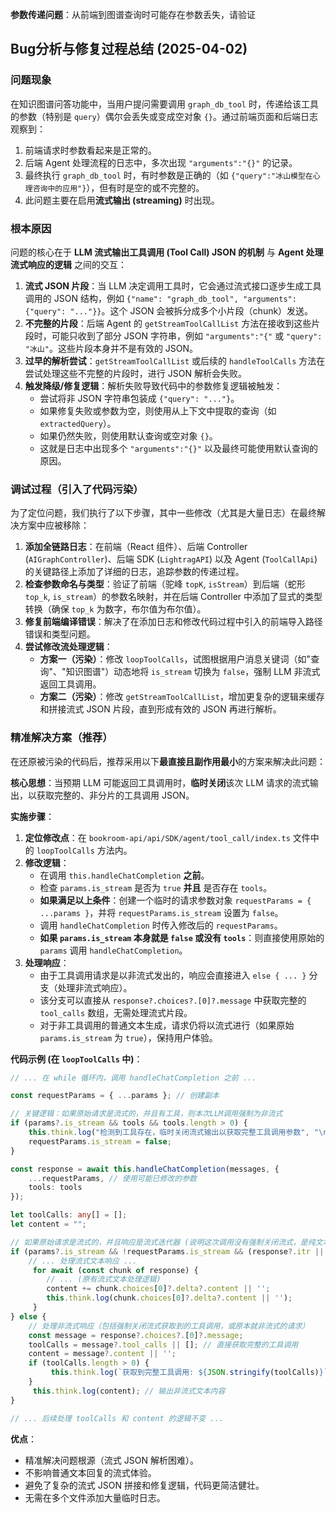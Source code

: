 **参数传递问题**：从前端到图谱查询时可能存在参数丢失，请验证

## Bug分析与修复过程总结 (2025-04-02)

### 问题现象
在知识图谱问答功能中，当用户提问需要调用 `graph_db_tool` 时，传递给该工具的参数（特别是 `query`）偶尔会丢失或变成空对象 `{}`。通过前端页面和后端日志观察到：
1.  前端请求时参数看起来是正常的。
2.  后端 Agent 处理流程的日志中，多次出现 `"arguments":"{}"` 的记录。
3.  最终执行 `graph_db_tool` 时，有时参数是正确的（如 `{"query":"冰山模型在心理咨询中的应用"}`），但有时是空的或不完整的。
4.  此问题主要在启用**流式输出 (streaming)** 时出现。

### 根本原因
问题的核心在于 **LLM 流式输出工具调用 (Tool Call) JSON 的机制** 与 **Agent 处理流式响应的逻辑** 之间的交互：

1.  **流式 JSON 片段**：当 LLM 决定调用工具时，它会通过流式接口逐步生成工具调用的 JSON 结构，例如 `{"name": "graph_db_tool", "arguments": {"query": "..."}}`。这个 JSON 会被拆分成多个小片段（chunk）发送。
2.  **不完整的片段**：后端 Agent 的 `getStreamToolCallList` 方法在接收到这些片段时，可能只收到了部分 JSON 字符串，例如 `"arguments":"{"` 或 `"query": "冰山"`。这些片段本身并不是有效的 JSON。
3.  **过早的解析尝试**：`getStreamToolCallList` 或后续的 `handleToolCalls` 方法在尝试处理这些不完整的片段时，进行 JSON 解析会失败。
4.  **触发降级/修复逻辑**：解析失败导致代码中的参数修复逻辑被触发：
    *   尝试将非 JSON 字符串包装成 `{"query": "..."}`。
    *   如果修复失败或参数为空，则使用从上下文中提取的查询（如 `extractedQuery`）。
    *   如果仍然失败，则使用默认查询或空对象 `{}`。
    *   这就是日志中出现多个 `"arguments":"{}"` 以及最终可能使用默认查询的原因。

### 调试过程（引入了代码污染）
为了定位问题，我们执行了以下步骤，其中一些修改（尤其是大量日志）在最终解决方案中应被移除：

1.  **添加全链路日志**：在前端（React 组件）、后端 Controller (`AIGraphController`)、后端 SDK (`LightragAPI`) 以及 Agent (`ToolCallApi`) 的关键路径上添加了详细的日志，追踪参数的传递过程。
2.  **检查参数命名与类型**：验证了前端（驼峰 `topK`, `isStream`）到后端（蛇形 `top_k`, `is_stream`）的参数名映射，并在后端 Controller 中添加了显式的类型转换（确保 `top_k` 为数字，布尔值为布尔值）。
3.  **修复前端编译错误**：解决了在添加日志和修改代码过程中引入的前端导入路径错误和类型问题。
4.  **尝试修改流处理逻辑**：
    *   **方案一（污染）**：修改 `loopToolCalls`，试图根据用户消息关键词（如"查询"、"知识图谱"）动态地将 `is_stream` 切换为 `false`，强制 LLM 非流式返回工具调用。
    *   **方案二（污染）**：修改 `getStreamToolCallList`，增加更复杂的逻辑来缓存和拼接流式 JSON 片段，直到形成有效的 JSON 再进行解析。

### 精准解决方案（推荐）
在还原被污染的代码后，推荐采用以下**最直接且副作用最小**的方案来解决此问题：

**核心思想**：当预期 LLM 可能返回工具调用时，**临时关闭**该次 LLM 请求的流式输出，以获取完整的、非分片的工具调用 JSON。

**实施步骤**：
1.  **定位修改点**：在 `bookroom-api/api/SDK/agent/tool_call/index.ts` 文件中的 `loopToolCalls` 方法内。
2.  **修改逻辑**：
    *   在调用 `this.handleChatCompletion` **之前**。
    *   检查 `params.is_stream` 是否为 `true` **并且** 是否存在 `tools`。
    *   **如果满足以上条件**：创建一个临时的请求参数对象 `requestParams = { ...params }`，并将 `requestParams.is_stream` 设置为 `false`。
    *   调用 `handleChatCompletion` 时传入修改后的 `requestParams`。
    *   **如果 `params.is_stream` 本身就是 `false` 或没有 `tools`**：则直接使用原始的 `params` 调用 `handleChatCompletion`。
3.  **处理响应**：
    *   由于工具调用请求是以非流式发出的，响应会直接进入 `else { ... }` 分支（处理非流式响应）。
    *   该分支可以直接从 `response?.choices?.[0]?.message` 中获取完整的 `tool_calls` 数组，无需处理流式片段。
    *   对于非工具调用的普通文本生成，请求仍将以流式进行（如果原始 `params.is_stream` 为 `true`），保持用户体验。

**代码示例 (在 `loopToolCalls` 中)**：

```typescript
// ... 在 while 循环内，调用 handleChatCompletion 之前 ...

const requestParams = { ...params }; // 创建副本

// 关键逻辑：如果原始请求是流式的，并且有工具，则本次LLM调用强制为非流式
if (params?.is_stream && tools && tools.length > 0) {
    this.think.log("检测到工具存在，临时关闭流式输出以获取完整工具调用参数", "\n\n");
    requestParams.is_stream = false;
}

const response = await this.handleChatCompletion(messages, {
    ...requestParams, // 使用可能已修改的参数
    tools: tools
});

let toolCalls: any[] = [];
let content = "";

// 如果原始请求是流式的，并且响应是流式迭代器 (说明这次调用没有强制关闭流式，是纯文本生成)
if (params?.is_stream && !requestParams.is_stream && (response?.itr || response?.iterator)) { // 注意这里的判断逻辑调整
    // ... 处理流式文本响应 ...
     for await (const chunk of response) {
        // ... (原有流式文本处理逻辑)
        content += chunk.choices[0]?.delta?.content || '';
        this.think.log(chunk.choices[0]?.delta?.content || '');
     }
} else {
    // 处理非流式响应（包括强制关闭流式获取到的工具调用，或原本就非流式的请求）
    const message = response?.choices?.[0]?.message;
    toolCalls = message?.tool_calls || []; // 直接获取完整的工具调用
    content = message?.content || '';
    if (toolCalls.length > 0) {
         this.think.log(`获取到完整工具调用: ${JSON.stringify(toolCalls)}`, "\n\n");
    }
     this.think.log(content); // 输出非流式文本内容
}

// ... 后续处理 toolCalls 和 content 的逻辑不变 ...
```

**优点**：
*   精准解决问题根源（流式 JSON 解析困难）。
*   不影响普通文本回复的流式体验。
*   避免了复杂的流式 JSON 拼接和修复逻辑，代码更简洁健壮。
*   无需在多个文件添加大量临时日志。